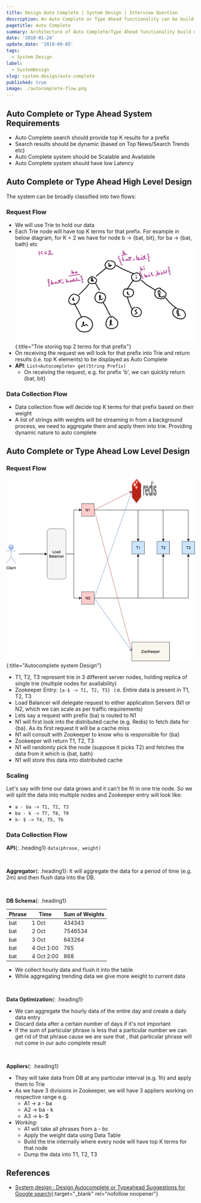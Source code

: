 ```yaml
---
title: Design Auto Complete | System Design | Interview Question
description: An Auto Complete or Type Ahead functionality can be build on Distributed Tries where each node caches top K terms of that prefix. These top K terms are dynamic and based on data mining of Current trends/ Top news etc.
pagetitle: Auto Complete
summary: Architecture of Auto Complete/Type Ahead functionality build on Distributed Tries where the top K terms are dynamic and based on data mining of Current trends/ Top news etc.
date: '2018-01-24'
update_date: '2019-09-05'
tags:
  - System Design
label:
  - SystemDesign
slug: system-design/auto-complete
published: true
image: ./autocomplete-flow.png
---
```


## Auto Complete or Type Ahead System Requirements
- Auto Complete search should provide top K results for a prefix
- Search results should be dynamic (based on Top News/Search Trends etc)
- Auto Complete system should be Scalable and Availabile
- Auto Complete system should have low Latency

## Auto Complete or Type Ahead High Level Design
The system can be broadly classified into two flows:

### Request Flow
- We will use Trie to hold our data
- Each Trie node will have top K terms for that prefix. For example in below diagram, for K = 2 we have for node b -> {bat, bit}, for ba -> {bat, bath} etc
![AutoComplete](./autocomplete.png){:title="Trie storing top 2 terms for that prefix"}
- On receiving the request we will look for that prefix into Trie and return results (i.e. top K elements) to be displayed as Auto Complete
- **API**: ``` List<Autocomplete> get(String Prefix) ```
  - On receiving the request, e.g. for prefix 'b', we can quickly return {bat, bit}

### Data Collection Flow
- Data collection flow will decide top K terms for that prefix based on their weight
- A list of strings with weights will be streaming in from a background process, we need to aggregate them and apply them into trie. Providing dynamic nature to auto complete

## Auto Complete or Type Ahead Low Level Design
### Request Flow

![AutoComplete](./autocomplete-flow.png){:title="Autocomplete system Design"}

- T1, T2, T3 represent trie in 3 different server nodes, holding replica of single trie (multiple nodes for availability)
- Zookeeper Entry: ``` {a-$ -> T1, T2, T3}  ``` i.e. Entire data is present in T1, T2, T3
- Load Balancer will delegate request to either application Servers (N1 or N2, which we can scale as per traffic requirements)
- Lets say a request with prefix (ba) is routed to N1
- N1 will first look into the distributed cache (e.g. Redis) to fetch data for {ba}. As its first request it will be a cache miss
- N1 will consult with Zookeeper to know who is responsible for {ba}
- Zookeeper will return T1, T2, T3
- N1 will randomly pick the node (suppose it picks T2) and fetches the data from it which is {bat, bath}
- N1 will store this data into distributed cache

### Scaling
Let's say with time our data grows and it can't be fit in one trie node. So we will split the data into multiple nodes and Zookeeper entry will look like:
- ``` a - ba -> T1, T2, T3 ```
- ``` ba - k -> T7, T8, T9 ```
- ``` k- $ -> T4, T5, T6 ```
 
### Data Collection Flow
**API**{: .heading1} ``` data(phrase, weight) ```  

<br/>

**Aggregator**{: .heading1}: It will aggregate the data for a period of time (e.g. 2m) and then flush data into the DB.  

<br/>

**DB Schema**{: .heading1}  

| Phrase |    Time    | Sum of Weights |
|--------|------------|----------------|
| bat    | 1 Oct      | 434343         |
| bat    | 2 Oct      | 7546534        |
| bat    | 3 Oct      | 643264         |
| bat    | 4 Oct 1:00 | 765            |
| bat    | 4 Oct 2:00 | 868            |

- We collect hourly data and flush it into the table
- While aggregating trending data we give more weight to current data  

<br/>

**Data Optimization**{: .heading1}
  - We can aggregate the hourly data of the entire day and create a daily data entry
  - Discard data after a certain number of days if it's not important
  - If the sum of particular phrase is less that a particular number we can get rid of that phrase cause we are sure that , that particular phrase will not come in our auto complete result

<br/>

**Appliers**{: .heading1}
  - They will take data from DB at any particular interval (e.g. 1h) and apply them to Trie
  - As we have 3 divisions in Zookeeper, we will have 3 appliers working on respective range e.g.
    - A1 -> a - ba
    - A2 -> ba - k
    - A3 -> k- $
  - *Working*: 
    - A1 will take all phrases from a - bc
    - Apply the weight data using Data Table
    - Build the trie internally where every node will have top K terms for that node
    - Dump the data into T1, T2, T3

## References
- [System design : Design Autocomplete or Typeahead Suggestions for Google search](https://www.youtube.com/watch?v=us0qySiUsGU){:target="_blank" rel="nofollow noopener"}

